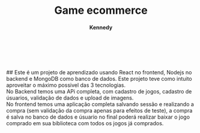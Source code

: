 <h1 align="center"> Game ecommerce </h1>

<!-- <p align="center"> --> 
  
<!-- <img src="https://user-images.githubusercontent.com/56175244/66710915-2d094d00-ed58-11e9-8f83-ee4532db9032.png"> --> 
<!-- </p> --!> 

<H4 align="center"> Kennedy </H4>

<br><br><br><br><br>



## Este é um projeto de aprendizado usando React no frontend, Nodejs no backend e MongoDB como banco de dados. 

Este projeto teve como intuito aproveitar o máximo possivel das 3 tecnologias. <br> 
No Backend temos uma APi completa, com cadastro de jogos, cadastro de úsuarios, validação de dados e upload de imagens. <br>
No frontend temos uma aplicação completa salvando sessão e realizando a compra (sem validação da compra apenas para efeitos de teste), a compra é salva no banco de dados e úsuario no final poderá realizar baixar o jogo comprado em sua biblioteca com todos os jogos já comprados. 

